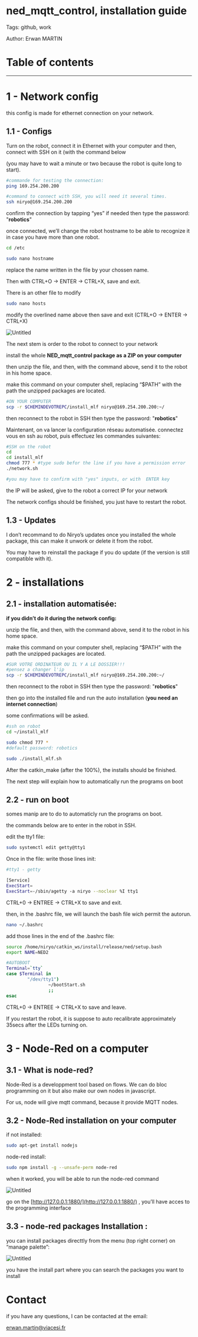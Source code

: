 # ned_mqtt_control, installation guide

Tags: github, work

Author: Erwan MARTIN

# Table of contents

---

# 1 - Network config

this config is made for ethernet connection on your network.

## 1.1 - Configs

Turn on the robot, connect it in Ethernet with your computer and then, connect with SSH on it (with the command below

(you may have to wait a minute or two because the robot is quite long to start).

```bash
#commande for testing the connection:
ping 169.254.200.200

#command to connect with SSH, you will need it several times.
ssh niryo@169.254.200.200
```

confirm the connection by tapping “yes” if needed
then type the password: "**robotics**"

once connected, we’ll change the robot hostname to be able to recognize it in case you have more than one robot.

```bash
cd /etc

sudo nano hostname
```

replace the name written in the file by your chossen name.

Then with CTRL+O -> ENTER -> CTRL+X, save and exit.

There is an other file to modify

```bash
sudo nano hosts
```

modify the overlined name above then save and exit (CTRL+O -> ENTER -> CTRL+X)

![Untitled](images/Untitled.png)

The next stem is order to the robot to connect to your network

install the whole **NED_mqtt_control package as a ZIP on your computer**

then unzip the file, and then, with the command above, send it to the robot in his home space.

make this command on your computer shell, replacing “$PATH” with the path the unzipped packages are located.

```bash
#ON YOUR COMPUTER
scp -r $CHEMINDEVOTREPC/install_mlf niryo@169.254.200.200:~/
```

then reconnect to the robot in SSH
then type the password: "**robotics**"

Maintenant, on va lancer la configuration réseau automatisée. connectez vous en ssh au robot, puis effectuez les commandes suivantes:

```bash
#SSH on the robot
cd
cd install_mlf
chmod 777 * #type sudo befor the line if you have a permission error
./network.sh

#you may have to confirm with "yes" inputs, or with  ENTER key
```

the IP will be asked, give to the robot a correct IP for your network

The network configs should be finished, you just have to restart the robot.

## 1.3 - Updates

I don’t recommand to do Niryo’s updates once you installed the whole package, this can make it unwork or delete it from the robot.

You may have to reinstall the package if you do update (if the version is still compatible with it).

# 2 - installations

## 2.1 - installation automatisée:

**if you didn’t do it during the network config:**

unzip the file, and then, with the command above, send it to the robot in his home space.

make this command on your computer shell, replacing “$PATH” with the path the unzipped packages are located.

```bash
#SUR VOTRE ORDINATEUR OU IL Y A LE DOSSIER!!!
#pensez a changer l'ip
scp -r $CHEMINDEVOTREPC/install_mlf niryo@169.254.200.200:~/
```

then reconnect to the robot in SSH
then type the password: "**robotics**"

then go into the installed file and run the auto installation (**you need an internet connection**)

some confirmations will be asked.

```bash
#ssh on robot
cd ~/install_mlf

sudo chmod 777 *
#default password: robotics

sudo ./install_mlf.sh
```

After the catkin_make (after the 100%), the installs should be finished.

The next step will explain how to automatically run the programs on boot

## 2.2 - run on boot

somes manip are to do to automaticly run the programs on boot.

the commands below are to enter in the robot in SSH.

edit the tty1 file:

```bash
sudo systemctl edit getty@tty1
```

Once in the file: write those lines init:

```bash
#tty1 - getty

[Service]
ExecStart=
ExecStart=-/sbin/agetty -a niryo --noclear %I tty1
```

CTRL+0 -> ENTREE -> CTRL+X to save and exit.

then, in the .bashrc file, we will launch the bash file wich permit the autorun.

```bash
nano ~/.bashrc
```

add those lines in the end of the .bashrc file:

```bash
source /home/niryo/catkin_ws/install/release/ned/setup.bash
export NAME=NED2

#AUTOBOOT
Terminal=`tty`
case $Terminal in
        "/dev/tty1")
                ~/bootStart.sh
                ;;
esac
```

CTRL+0 -> ENTREE -> CTRL+X to save and leave.

If you restart the robot, it is suppose to auto recalibrate approximately 35secs after the LEDs turning on.

# 3 - Node-Red on a computer

## 3.1 - What is node-red?

Node-Red is a developpment tool based on flows. We can do bloc programming on it but also make our own nodes in javascript.

For us, node will give mqtt command, because it provide MQTT nodes.

## 3.2 - Node-Red installation on your computer

if not installed:

```bash
sudo apt-get install nodejs
```

node-red install:

```bash
sudo npm install -g --unsafe-perm node-red
```

when it worked, you will be able to run the node-red command

![Untitled](images/Untitled_1.png)

go on the  [http://127.0.0.1:1880/](http://127.0.0.1:1880/) , you’ll have acces to the programming interface

## 3.3 - node-red packages Installation :

you can install packages directtly from the menu (top right corner)  on “manage palette”:

![Untitled](images/Untitled_2.png)

you have the install part where you can search the packages you want to install

# Contact

if you have any questions, I can be contacted at the email:

erwan.martin@viacesi.fr